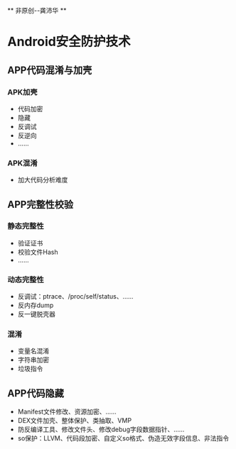 ** 非原创--龚沛华 **
# Android安全防护技术
## APP代码混淆与加壳
### APK加壳
* 代码加密
* 隐藏
* 反调试
* 反逆向
* ……

### APK混淆
* 加大代码分析难度

## APP完整性校验
### 静态完整性
* 验证证书
* 校验文件Hash
* ……

### 动态完整性
* 反调试：ptrace、/proc/self/status、……
* 反内存dump
* 反一键脱壳器


### 混淆
* 变量名混淆
* 字符串加密
* 垃圾指令

## APP代码隐藏
* Manifest文件修改、资源加密、……
* DEX文件加壳、整体保护、类抽取、VMP
* 防反编译工具、修改文件头、修改debug字段数据指针、……
* so保护：LLVM、代码段加密、自定义so格式、伪造无效字段信息、非法指令
